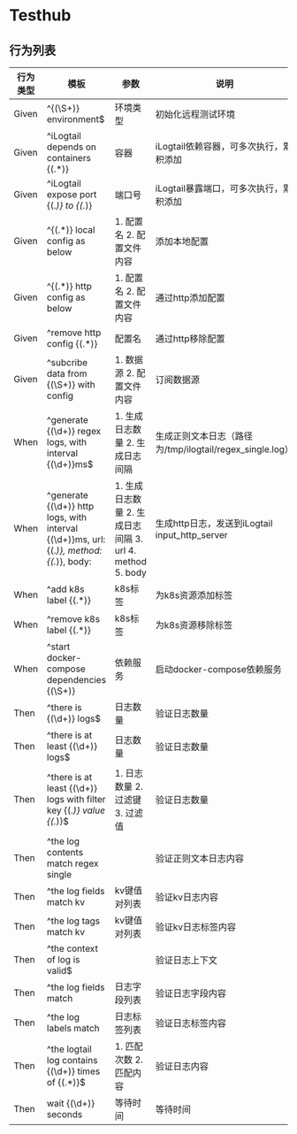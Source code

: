 # Testhub

## 行为列表

| 行为类型 | 模板 | 参数 | 说明 |
| --- | --- | --- | --- |
| Given | ^\{(\S+)\} environment$ | 环境类型 | 初始化远程测试环境 |
| Given | ^iLogtail depends on containers \{(.*)\} | 容器 | iLogtail依赖容器，可多次执行，累积添加 |
| Given | ^iLogtail expose port \{(.*)\} to \{(.*)\} | 端口号 | iLogtail暴露端口，可多次执行，累积添加 |
| Given | ^\{(.*)\} local config as below | 1. 配置名 2. 配置文件内容 | 添加本地配置 |
| Given | ^\{(.*)\} http config as below | 1. 配置名 2. 配置文件内容 | 通过http添加配置 |
| Given | ^remove http config \{(.*)\} | 配置名 | 通过http移除配置 |
| Given | ^subcribe data from \{(\S+)\} with config | 1. 数据源 2. 配置文件内容 | 订阅数据源 |
| When | ^generate \{(\d+)\} regex logs, with interval \{(\d+)\}ms$ | 1. 生成日志数量 2. 生成日志间隔 | 生成正则文本日志（路径为/tmp/ilogtail/regex_single.log） |
| When | ^generate \{(\d+)\} http logs, with interval \{(\d+)\}ms, url: \{(.*)\}, method: \{(.*)\}, body: | 1. 生成日志数量 2. 生成日志间隔 3. url 4. method 5. body | 生成http日志，发送到iLogtail input_http_server |
| When | ^add k8s label \{(.*)\} | k8s标签 | 为k8s资源添加标签 |
| When | ^remove k8s label \{(.*)\} | k8s标签 | 为k8s资源移除标签 |
| When | ^start docker-compose dependencies \{(\S+)\} | 依赖服务 | 启动docker-compose依赖服务 |
| Then | ^there is \{(\d+)\} logs$ | 日志数量 | 验证日志数量 |
| Then | ^there is at least \{(\d+)\} logs$ | 日志数量 | 验证日志数量 |
| Then | ^there is at least \{(\d+)\} logs with filter key \{(.*)\} value \{(.*)\}$ | 1. 日志数量 2. 过滤键 3. 过滤值 | 验证日志数量 |
| Then | ^the log contents match regex single |  | 验证正则文本日志内容 |
| Then | ^the log fields match kv | kv键值对列表 | 验证kv日志内容 |
| Then | ^the log tags match kv | kv键值对列表 | 验证kv日志标签内容 |
| Then | ^the context of log is valid$ | | 验证日志上下文 |
| Then | ^the log fields match | 日志字段列表 | 验证日志字段内容 |
| Then | ^the log labels match | 日志标签列表 | 验证日志标签内容 |
| Then | ^the logtail log contains \{(\d+)\} times of \{(.*)\}$ | 1. 匹配次数 2. 匹配内容 | 验证日志内容 |
| Then | wait \{(\d+)\} seconds | 等待时间 | 等待时间 |
